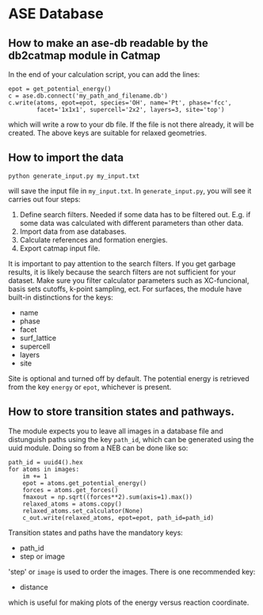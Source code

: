 # ASE Database

## How to make an ase-db readable by the db2catmap module in Catmap
In the end of your calculation script, you can add the lines:
    
    epot = get_potential_energy()
    c = ase.db.connect('my_path_and_filename.db')
    c.write(atoms, epot=epot, species='OH', name='Pt', phase='fcc',
            facet='1x1x1', supercell='2x2', layers=3, site='top')

which will write a row to your db file. If the file is not there already,
it will be created. The above keys are suitable for relaxed geometries.

## How to import the data

    python generate_input.py my_input.txt

will save the input file in `my_input.txt`.
In `generate_input.py`, you will see it carries out four steps:
1) Define search filters. Needed if some data has to be filtered out.
    E.g. if some data was calculated with different parameters than other data. 
2) Import data from ase databases.
3) Calculate references and formation energies.
4) Export catmap input file.

It is important to pay attention to the search filters. If you get garbage
results, it is likely because the search filters are not
sufficient for your dataset. Make sure you filter calculator parameters such as
XC-funcional, basis sets cutoffs, k-point sampling, ect.
For surfaces, the module have built-in distinctions for the keys:

 - name
 - phase
 - facet
 - surf_lattice
 - supercell
 - layers
 - site

Site is optional and turned off by default. The potential energy is retrieved
from the key `energy` or `epot`, whichever is present.

## How to store transition states and pathways.

The module expects you to leave all images in a database file and distunguish
paths using the key `path_id`, which can be generated using the uuid module.
Doing so from a NEB can be done like so:

    path_id = uuid4().hex
    for atoms in images:
        im += 1
        epot = atoms.get_potential_energy()
        forces = atoms.get_forces()
        fmaxout = np.sqrt((forces**2).sum(axis=1).max())
        relaxed_atoms = atoms.copy()
        relaxed_atoms.set_calculator(None)
        c_out.write(relaxed_atoms, epot=epot, path_id=path_id)

Transition states and paths have the mandatory keys:

 - path_id
 - step or image


'step' or `image` is used to order the images.
There is one recommended key:

 - distance

which is useful for making plots of the energy versus reaction coordinate.
